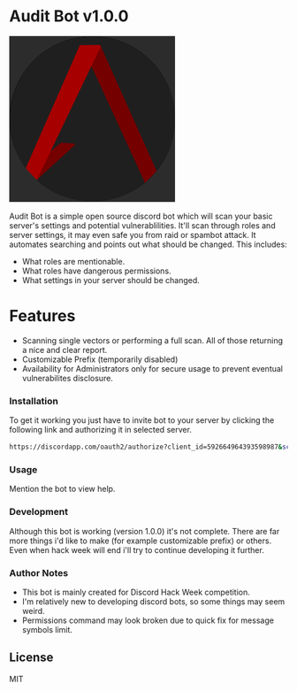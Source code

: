 # Audit Bot v1.0.0
<img src="https://github.com/Crowfunder/Audit-Bot/blob/master/Audit%20Logo2.png" alt="Audit Bot Logo" width="300" heigh="300"/>


Audit Bot is a simple open source discord bot which will scan your basic server's settings and potential vulnerablilities. It'll scan through roles and server settings, it may even safe you from raid or spambot attack. It automates searching and points out what should be changed. 
This includes:
  - What roles are mentionable.
  - What roles have dangerous permissions.
  - What settings in your server should be changed.

# Features

  - Scanning single vectors or performing a full scan. All of those returning a nice and clear report.
  - Customizable Prefix (temporarily disabled)
  - Availability for Administrators only for secure usage to prevent eventual vulnerabilites disclosure.

### Installation

To get it working you just have to invite bot to your server by clicking the following link and authorizing it in selected server.
```sh
https://discordapp.com/oauth2/authorize?client_id=592664964393598987&scope=bot&permissions=8
```
### Usage
Mention the bot to view help.

### Development

Although this bot is working (version 1.0.0) it's not complete. There are far more things i'd like to make (for example customizable prefix) or others. Even when hack week will end i'll try to continue developing it further. 

### Author Notes
- This bot is mainly created for Discord Hack Week competition.
- I'm relatively new to developing discord bots, so some things may seem weird.
- Permissions command may look broken due to quick fix for message symbols limit.

License
----

MIT
